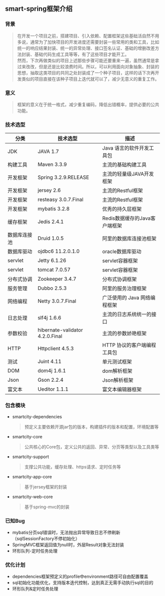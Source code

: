 ## smart-spring框架介绍
### 背景
> 在开发一个项目之前，搭建项目、引入依赖、配置框架这些基础活自然不用多说，通常为了加快项目的开发进度还需要封装一些常用的类和工具，比如统一的响应结果封装、统一的异常处理、接口签名认证、基础的增删改差方法封装、基础代码生成工具等等，有了这些项目才能开工。<br>
> 然而，下次再做类似的项目上述那些步骤可能还要重来一遍，虽然通常是拿过来改改，但是还是比较浪费时间。所以，可以利用面向对象抽象、封装的思想，抽取这类项目的共同之处封装成了一个种子项目，这样的话下次再开发类似的项目直接在该种子项目上迭代就可以了，减少无意义的重复工作。

### 意义
> 框架的意义在于统一格式，减少重复编码，降低出错概率，提供必要的公共功能。

### 技术选型
| 分类 | 技术选型 | 描述 |
| --- | --- | --- |
| JDK | JAVA 1.7 | Java 语言的软件开发工具包 |
| 构建工具 | Maven 3.3.9 | 主流的基础构建工具  |
| 开发框架 | Spring 3.2.9.RELEASE | 主流的轻量级JAVA开发框架 |
| 开发框架 | jersey 2.6 | 主流的Restful框架 |
| 开发框架 | resteasy 3.0.7.Final | 主流的Restful框架 |
| 开发框架 | mybatis 3.2.8 | 优秀的持久层框架 |
| 缓存框架 | Jedis 2.4.1 | Redis数据缓存的Java客户端框架 |
| 数据库连接池 | Druid 1.0.5 | 阿里的数据库连接池框架 |
| 数据库驱动 | ojdbc6 11.2.0.1.0 | oracle数据库驱动 |
| servlet | Jetty 6.1.26 | servlet容器框架 |
| servlet | tomcat 7.0.57 | servlet容器框架 |
| 分布式协调 | Zookeeper 3.4.7 | 分布式协调框架 |
| 服务管理 | Dubbo 2.5.3 | 阿里的服务治理框架 |
| 网络编程 | Netty 3.0.7.Final | 广泛使用的 Java 网络编程框架 |
| 日志处理 | slf4j 1.6.6 | 主流的日志系统统一的接口 |
| 参数校验 | hibernate-validator 4.2.0.Final | 主流的参数娇艳框架 |
| HTTP | Httpclient 4.5.3 | HTTP 协议的客户端编程工具包 |
| 测试| Juint 4.11 | 单元测试框架 |
| DOM | dom4j 1.6.1 | dom解析框架 |
| Json | Gson 2.2.4 | Json解析框架 |
| 富文本 | Ueditor 1.1.1 | 富文本编辑器框架 |

### 包含模块
* smartcity-dependencies
    > 预定义主要依赖开源jar包的版本，构建插件的版本和配置，环境配置等
    
* smartcity-core
    > 公共核心的Core包，定义公共的返回、异常、分页等类型以及工具类等
    
* smartcity-support
    > 支撑公共功能，缓存处理、https请求、定时任务等
    
* smartcity-app-core
    > 基于jersey框架的封装

* smartcity-web-core
    > 基于spring-mvc的封装
    
### 已知Bug
* mybatis分页sql错误时，无法抛出异常导致日志不停刷新（sqlSessionFactory不停初始化）
* SpringMVC框架返回值为null时，外层Result对象无法封装
* 环形队列-定时任务处理

### 优化计划
* dependencies框架预定义的profile中environment路径可自由配置覆盖
* sql初始化功能优化，支持版本迭代控制，达到真正无需手动执行sql的目的
* 环形队列&定时任务处理

